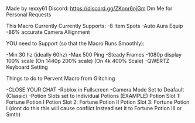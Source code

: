 Made by rexxy61
Discord: https://discord.gg/ZKnnr6njGm
Dm Me for Personal Requests

This Macro Currently Currently Supports: 
-8 Item Spots
-Auto Aura Equip
-86% accurate Camera Allignment

YOU need to Support (so that the Macro Runs Smoothly):

-Min 30 hz (ideally 60hz)
-Max 500 Ping
-Steady Frames
-1080p display 100% scale
    (On 1440p 200% scale)
    (On 4k 400% Scale)
-QWERTZ Keyboard Setting

Things to do to Pervent Macro from Glitching

-CLOSE YOUR CHAT 
-Roblox in Fullscreen
-Camera Mode Set to Deafault (Classic)
-Potion Slots set to Individual Potions
(EXAMPLE)
Potion Slot 1: Fortune Potion I
Potion Slot 2: Fortune Potion II
Potion Slot 3: Fortune Potion I 
(dont do this this will cause conflict Instead set it to Fortune Potion III or Smth)